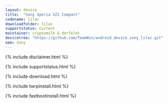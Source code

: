 ```yaml
---
layout: device
title:  "Sony Xperia XZ1 Compact"
codename: lilac
downloadfolder: lilac
supportstatus: Current
maintainer: cryptomilk & derfelot
devicetree: "https://github.com/TeamWin/android_device_sony_lilac.git"
oem: Sony
---
```


{% include disclaimer.html %}

{% include supportstatus.html %}

{% include download.html %}

{% include twrpinstall.html %}

{% include fastbootinstall.html %}
